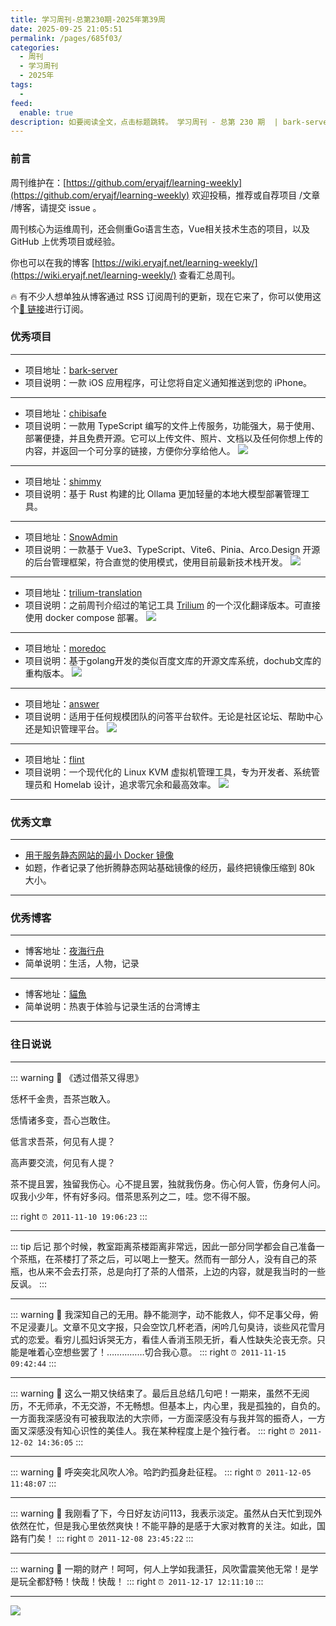 ```yaml
---
title: 学习周刊-总第230期-2025年第39周
date: 2025-09-25 21:05:51
permalink: /pages/685f03/
categories:
  - 周刊
  - 学习周刊
  - 2025年
tags:
  - 
feed:
  enable: true
description: 如要阅读全文，点击标题跳转。 学习周刊 - 总第 230 期  | bark-server | chibisafe | shimmy | SnowAdmin | trilium-translation | moredoc | answer | flint
---
```



### 前言

周刊维护在：[https://github.com/eryajf/learning-weekly](https://github.com/eryajf/learning-weekly)  欢迎投稿，推荐或自荐项目 /文章 /博客，请提交 issue 。

周刊核心为运维周刊，还会侧重Go语言生态，Vue相关技术生态的项目，以及 GitHub 上优秀项目或经验。

你也可以在我的博客 [https://wiki.eryajf.net/learning-weekly/](https://wiki.eryajf.net/learning-weekly/) 查看汇总周刊。

🔥 有不少人想单独从博客通过 RSS 订阅周刊的更新，现在它来了，你可以使用这个[🔗 链接](https://wiki.eryajf.net/learning-weekly.xml)进行订阅。

### 优秀项目

---
- 项目地址：[bark-server](https://github.com/Finb/bark-server)
- 项目说明：一款 iOS 应用程序，可让您将自定义通知推送到您的 iPhone。
---
- 项目地址：[chibisafe](https://github.com/chibisafe/chibisafe)
- 项目说明：一款用 TypeScript 编写的文件上传服务，功能强大，易于使用、部署便捷，并且免费开源。它可以上传文件、照片、文档以及任何你想上传的内容，并返回一个可分享的链接，方便你分享给他人。
  ![](https://t.eryajf.net/imgs/2025/09/1757918731988.webp)
---
- 项目地址：[shimmy](https://github.com/Michael-A-Kuykendall/shimmy)
- 项目说明：基于 Rust 构建的比 Ollama 更加轻量的本地大模型部署管理工具。
---
- 项目地址：[SnowAdmin](https://github.com/WangFan-io/SnowAdmin)
- 项目说明：一款基于 Vue3、TypeScript、Vite6、Pinia、Arco.Design 开源的后台管理框架，符合直觉的使用模式，使用目前最新技术栈开发。
  ![](https://t.eryajf.net/imgs/2025/09/1758129662587.webp)
---
- 项目地址：[trilium-translation](https://github.com/Nriver/trilium-translation)
- 项目说明：之前周刊介绍过的笔记工具 [Trilium](https://github.com/TriliumNext/Trilium) 的一个汉化翻译版本。可直接使用 docker compose 部署。
  ![](https://t.eryajf.net/imgs/2025/09/1757987286245.webp)
---
- 项目地址：[moredoc](https://github.com/mnt-ltd/moredoc)
- 项目说明：基于golang开发的类似百度文库的开源文库系统，dochub文库的重构版本。
  ![](https://t.eryajf.net/imgs/2025/09/1757992659111.webp)
---
- 项目地址：[answer](https://github.com/apache/answer)
- 项目说明：适用于任何规模团队的问答平台软件。无论是社区论坛、帮助中心还是知识管理平台。
  ![](https://t.eryajf.net/imgs/2025/09/1757992971584.webp)
---
- 项目地址：[flint](https://github.com/ccheshirecat/flint)
- 项目说明：一个现代化的 Linux KVM 虚拟机管理工具，专为开发者、系统管理员和 Homelab 设计，追求零冗余和最高效率。
  ![](https://t.eryajf.net/imgs/2025/09/1757688446508.webp)
---

### 优秀文章

---
- [用于服务静态网站的最小 Docker 镜像](https://lipanski.com/)
- 如题，作者记录了他折腾静态网站基础镜像的经历，最终把镜像压缩到 80k 大小。
---

### 优秀博客

---
- 博客地址：[夜海行舟](https://brocalife.com/)
- 简单说明：生活，人物，记录
---
- 博客地址：[貓魚](https://2cat.net/)
- 简单说明：热衷于体验与记录生活的台湾博主
---

### 往日说说

---

::: warning 📜
《透过借茶又得思》

恁杯千金贵，吾茶岂敢入。

恁情诸多变，吾心岂敢住。

低言求吾茶，何见有人提？

高声要交流，何见有人提？


茶不提且罢，独留我伤心。心不提且罢，独就我伤身。伤心何人管，伤身何人问。叹我小少年，怀有好多闷。借茶思系列之二，哇。您不得不服。

::: right
`⏰ 2011-11-10 19:06:23`
:::

---

::: tip 后记
那个时候，教室距离茶楼距离非常远，因此一部分同学都会自己准备一个茶瓶，在茶楼打了茶之后，可以喝上一整天。然而有一部分人，没有自己的茶瓶，也从来不会去打茶，总是向打了茶的人借茶，上边的内容，就是我当时的一些反讽。
:::

---

::: warning 📜
我深知自己的无用。静不能测字，动不能救人，仰不足事父母，俯不足浸妻儿。文章不见文字报，只会空饮几杯老酒，闲吟几句臭诗，谈些风花雪月式的恋爱。看穷儿孤妇诉哭无方，看佳人香消玉陨无折，看人性缺失沦丧无奈。只能是唯着心空想些罢了！……………切合我心意。
::: right
`⏰ 2011-11-15 09:42:44`
:::

---

::: warning 📜
这么一期又快结束了。最后且总结几句吧！一期来，虽然不无阅历，不无师承，不无交游，不无畅想。但基本上，内心里，我是孤独的，自负的。一方面我深感没有可被我取法的大宗师，一方面深感没有与我并驾的振奇人，一方面又深感没有知心识性的美佳人。我在某种程度上是个独行者。
::: right
`⏰ 2011-12-02 14:36:05`
:::

---

::: warning 📜
呼突突北风吹人冷。哈趵趵孤身赴征程。
::: right
`⏰ 2011-12-05 11:48:07`
:::

---

::: warning 📜
我刚看了下，今日好友访问113，我表示淡定。虽然从白天忙到现外依然在忙，但是我心里依然爽快！不能平静的是感于大家对教育的关注。如此，国路有门矣！
::: right
`⏰ 2011-12-08 23:45:22`
:::

---

::: warning 📜
一期的财产！呵呵，何人上学如我潇狂，风吹雷震笑他无常！是学是玩全都舒畅！快哉！快哉！
::: right
`⏰ 2011-12-17 12:11:10`
:::

---

![](https://t.eryajf.net/imgs/2025/09/1758806011283.webp)